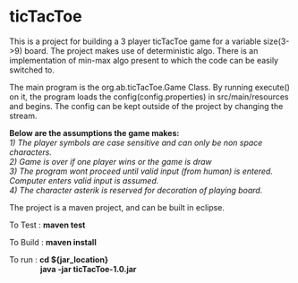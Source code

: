 # ticTacToe

This is a project for building a 3 player ticTacToe game for a variable size(3->9) board. The project makes use of
deterministic algo. There is an implementation of min-max algo present to which the code can be easily switched to.

The main program is the org.ab.ticTacToe.Game Class. By running execute() on it, the program loads the config(config.properties) in src/main/resources and begins. The config can be kept outside of the project by changing the stream.

**Below are the assumptions the game makes:**<br />
*1) The player symbols are case sensitive and can only be non space characters.* <br />
*2) Game is over if one player wins or the game is draw*<br />
*3) The program wont proceed until valid input (from human) is entered. Computer enters valid input is assumed.*<br />
*4) The character asterik is reserved for decoration of playing board.*<br />


The project is a maven project, and can be built in eclipse. 

To Test  : **maven test**
 
To Build : **maven install**

To run   : **cd ${jar_location}**<br />
&nbsp; &nbsp; &nbsp; &nbsp; &nbsp; &nbsp; &nbsp; **java -jar ticTacToe-1.0.jar**



